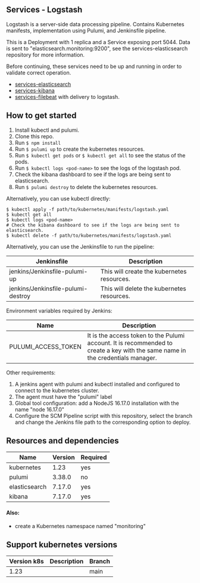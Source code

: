 ## Services - Logstash

Logstash is a server-side data processing pipeline. Contains Kubernetes manifests, implementation using Pulumi, and Jenkinsfile pipeline.

This is a Deployment with 1 replica and a Service exposing port 5044. Data is sent to "elasticsearch.monitoring:9200", see the services-elasticsearch repository for more information.

Before continuing, these services need to be up and running in order to validate correct operation.
- [services-elasticsearch](https://github.com/k8s-cicd-tools/services-elasticsearch)
- [services-kibana](https://github.com/k8s-cicd-tools/services-kibana)
- [services-filebeat](https://github.com/k8s-cicd-tools/services-filebeat) with delivery to logstash.


## How to get started

1. Install kubectl and pulumi.
2. Clone this repo.
3. Run `$ npm install`
4. Run `$ pulumi up` to create the kubernetes resources.
5. Run `$ kubectl get pods` or `$ kubectl get all` to see the status of the pods.
6. Run `$ kubectl logs <pod-name>` to see the logs of the logstash pod.
7. Check the kibana dashboard to see if the logs are being sent to elasticsearch.
8. Run `$ pulumi destroy` to delete the kubernetes resources.

Alternatively, you can use kubectl directly:

```
$ kubectl apply -f path/to/kubernetes/manifests/logstash.yaml
$ kubectl get all 
$ kubectl logs <pod-name>
# Check the kibana dashboard to see if the logs are being sent to elasticsearch.
$ kubectl delete -f path/to/kubernetes/manifests/logstash.yaml
```

Alternatively, you can use the Jenkinsfile to run the pipeline:

| Jenkinsfile                        | Description                                |
|------------------------------------|--------------------------------------------|
| jenkins/Jenkinsfile-pulumi-up      | This will create the kubernetes resources. |
| jenkins/Jenkinsfile-pulumi-destroy | This will delete the kubernetes resources. |

Environment variables required by Jenkins:

| Name                | Description                                |
|---------------------|--------------------------------------------|
| PULUMI_ACCESS_TOKEN | It is the access token to the Pulumi account. It is recommended to create a key with the same name in the credentials manager. |


Other requirements:
1. A jenkins agent with pulumi and kubectl installed and configured to connect to the kubernetes cluster.
2. The agent must have the "pulumi" label
3. Global tool configuration: add a NodeJS 16.17.0 installation with the name "node 16.17.0"
4. Configure the SCM Pipeline script with this repository, select the branch and change the Jenkins file path to the corresponding option to deploy.


## Resources and dependencies

| Name           | Version | Required |
|----------------|---------|----------|
| kubernetes     | 1.23    | yes      |
| pulumi         | 3.38.0  | no       |
| elasticsearch  | 7.17.0  | yes      |
| kibana         | 7.17.0  | yes      |

#### Also:
- create a Kubernetes namespace named "monitoring"

## Support kubernetes versions

| Version k8s | Description | Branch |
|-------------|-------------|---------|
| 1.23        |             | main    |




